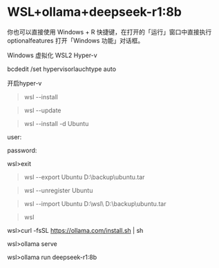 # WSL+ollama+deepseek-r1:8b

你也可以直接使用 Windows + R 快捷键，在打开的「运行」窗口中直接执行 optionalfeatures 打开「Windows 功能」对话框。

Windows 虚拟化
WSL2
Hyper-v

bcdedit /set hypervisorlauchtype auto

开启hyper-v

>wsl --install

>wsl --update

>wsl --install -d Ubuntu

user:

password:

wsl>exit

>wsl --export Ubuntu D:\backup\ubuntu.tar

>wsl --unregister Ubuntu

>wsl --import Ubuntu D:\wsl\ D:\backup\ubuntu.tar

>wsl

wsl>curl -fsSL https://ollama.com/install.sh | sh

wsl>ollama serve

wsl>ollama run deepseek-r1:8b